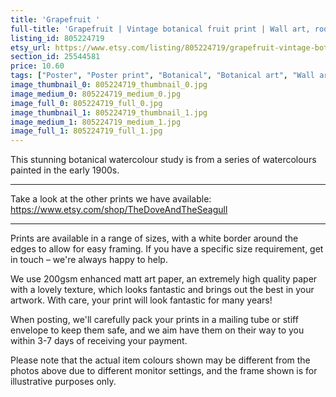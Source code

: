 ```yaml
---
title: 'Grapefruit '
full-title: 'Grapefruit | Vintage botanical fruit print | Wall art, room decor, vintage print, watercolour'
listing_id: 805224719
etsy_url: https://www.etsy.com/listing/805224719/grapefruit-vintage-botanical-fruit-print?utm_source=site&utm_medium=api&utm_campaign=api
section_id: 25544581
price: 10.60
tags: ["Poster", "Poster print", "Botanical", "Botanical art", "Wall art", "Botanical poster", "Photograph", "Vintage", "Plant", "Watercolour", "High quality print", "USDA Pomological", "Grapefruit frut"]
image_thumbnail_0: 805224719_thumbnail_0.jpg
image_medium_0: 805224719_medium_0.jpg
image_full_0: 805224719_full_0.jpg
image_thumbnail_1: 805224719_thumbnail_1.jpg
image_medium_1: 805224719_medium_1.jpg
image_full_1: 805224719_full_1.jpg
---
```

This stunning botanical watercolour study is from a series of watercolours painted in the early 1900s.

---

Take a look at the other prints we have available:
https://www.etsy.com/shop/TheDoveAndTheSeagull

----

Prints are available in a range of sizes, with a white border around the edges to allow for easy framing. If you have a specific size requirement, get in touch – we&#39;re always happy to help.

We use 200gsm enhanced matt art paper, an extremely high quality paper with a lovely texture, which looks fantastic and brings out the best in your artwork. With care, your print will look fantastic for many years!

When posting, we&#39;ll carefully pack your prints in a mailing tube or stiff envelope to keep them safe, and we aim have them on their way to you within 3-7 days of receiving your payment.

Please note that the actual item colours shown may be different from the photos above due to different monitor settings, and the frame shown is for illustrative purposes only.
